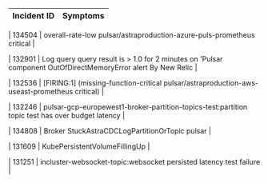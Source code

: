 | Incident ID | Symptoms |
| ----------- | -------- |
  
| 134504      | overall-rate-low pulsar/astraproduction-azure-puls-prometheus critical |

| 132901      | Log query query result is > 1.0 for 2 minutes on 'Pulsar component OutOfDirectMemoryError alert
                By New Relic |

| 132536      | [FIRING:1]  (missing-function-critical pulsar/astraproduction-aws-useast-prometheus critical) |

| 132246      | pulsar-gcp-europewest1-broker-partition-topics-test:partition topic test has over budget latency |

| 134808      | Broker StuckAstraCDCLogPartitionOrTopic pulsar |

| 131609      | KubePersistentVolumeFillingUp |

| 131251      | incluster-websocket-topic:websocket persisted latency test failure |







